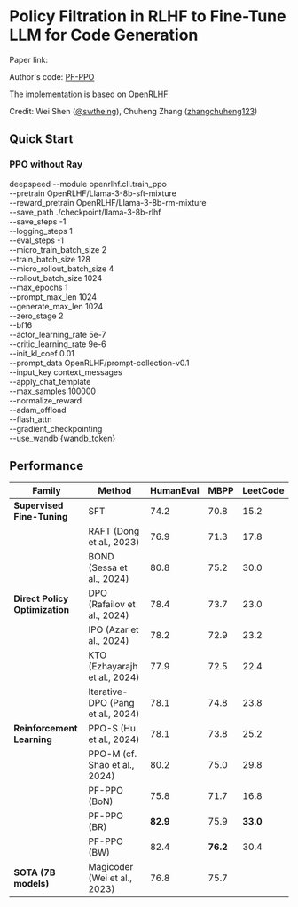 # Policy Filtration in RLHF to Fine-Tune LLM for Code Generation

Paper link:

Author's code: [PF-PPO](https://github.com/swtheing/OpenRLHF_Tool)

The implementation is based on [OpenRLHF](https://github.com/OpenRLHF/OpenRLHF/tree/main)

Credit: Wei Shen ([@swtheing](https://github.com/swtheing)), Chuheng Zhang ([zhangchuheng123](https://github.com/zhangchuheng123))


## Quick Start

### PPO without Ray
deepspeed --module openrlhf.cli.train_ppo \
  --pretrain OpenRLHF/Llama-3-8b-sft-mixture \
  --reward_pretrain OpenRLHF/Llama-3-8b-rm-mixture \
  --save_path ./checkpoint/llama-3-8b-rlhf \
  --save_steps -1 \
  --logging_steps 1 \
  --eval_steps -1 \
  --micro_train_batch_size 2 \
  --train_batch_size 128 \
  --micro_rollout_batch_size 4 \
  --rollout_batch_size 1024 \
  --max_epochs 1 \
  --prompt_max_len 1024 \
  --generate_max_len 1024 \
  --zero_stage 2 \
  --bf16 \
  --actor_learning_rate 5e-7 \
  --critic_learning_rate 9e-6 \
  --init_kl_coef 0.01 \
  --prompt_data OpenRLHF/prompt-collection-v0.1 \
  --input_key context_messages \
  --apply_chat_template \
  --max_samples 100000 \
  --normalize_reward \
  --adam_offload \
  --flash_attn \
  --gradient_checkpointing \
  --use_wandb {wandb_token}

## Performance

| Family                      | Method                              | HumanEval | MBPP  | LeetCode |
|-----------------------------|-------------------------------------|-----------|-------|----------|
| **Supervised Fine-Tuning**   | SFT                                 | 74.2      | 70.8  | 15.2     |
|                             | RAFT (Dong et al., 2023)            | 76.9      | 71.3  | 17.8     |
|                             | BOND (Sessa et al., 2024)           | 80.8      | 75.2  | 30.0     |
| **Direct Policy Optimization** | DPO (Rafailov et al., 2024)       | 78.4      | 73.7  | 23.0     |
|                             | IPO (Azar et al., 2024)             | 78.2      | 72.9  | 23.2     |
|                             | KTO (Ezhayarajh et al., 2024)       | 77.9      | 72.5  | 22.4     |
|                             | Iterative-DPO (Pang et al., 2024)   | 78.1      | 74.8  | 23.8     |
| **Reinforcement Learning**   | PPO-S (Hu et al., 2024)             | 78.1      | 73.8  | 25.2     |
|                             | PPO-M (cf. Shao et al., 2024)       | 80.2      | 75.0  | 29.8     |
|                             | PF-PPO (BoN)                        | 75.8      | 71.7  | 16.8     |
|                             | PF-PPO (BR)                         | **82.9**      | 75.9  | **33.0**     |
|                             | PF-PPO (BW)                         | 82.4      | **76.2**  | 30.4     |
| **SOTA (7B models)**         | Magicoder (Wei et al., 2023)        | 76.8      | 75.7  |          |

